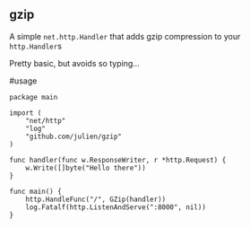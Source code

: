 gzip
-----

A simple `net.http.Handler` that adds gzip compression to your `http.Handler`s

Pretty basic, but avoids so typing...


#usage
```
package main

import (
    "net/http"
    "log"
    "github.com/julien/gzip"
)

func handler(func w.ResponseWriter, r *http.Request) {
    w.Write([]byte("Hello there"))
}

func main() {
    http.HandleFunc("/", GZip(handler))
    log.Fatalf(http.ListenAndServe(":8000", nil))
}
```

